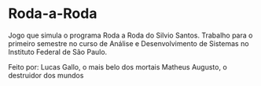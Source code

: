 # Roda-a-Roda
Jogo que simula o programa Roda a Roda do Silvio Santos. Trabalho para o primeiro semestre no curso de Análise e Desenvolvimento de Sistemas no Instituto Federal de São Paulo.

Feito por:
Lucas Gallo, o mais belo dos mortais
Matheus Augusto, o destruidor dos mundos
